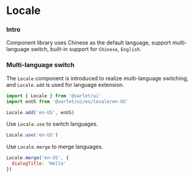 # Locale

### Intro
Component library uses Chinese as the default language, support multi-language switch,
built-in support for `Chinese`, `English`.

### Multi-language switch
The `Locale` component is introduced to realize multi-language switching, and `Locale.add` is used for language extension.

```js
import { Locale } from '@varlet/ui'
import enUS from '@varlet/ui/es/locale/en-US'

Locale.add('en-US', enUS)
```

Use `Locale.use` to switch languages.

```js
Locale.use('en-US')
```
Use `Locale.merge` to merge languages.

```js
Locale.merge('en-US', {
  dialogTitle: 'Hello'
})
```
